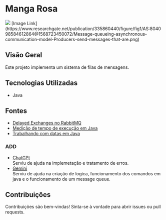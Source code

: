 # Manga Rosa

<img src = "https://www.researchgate.net/publication/335860440/figure/fig1/AS:804098584612864@1568723450072/Message-queueing-asynchronous-communication-model-Producers-send-messages-that-are.png" />
[Image Link](https://www.researchgate.net/publication/335860440/figure/fig1/AS:804098584612864@1568723450072/Message-queueing-asynchronous-communication-model-Producers-send-messages-that-are.png)

## Visão Geral

Este projeto implementa um sistema de filas de mensagens.

## Tecnologias Utilizadas

* Java

## Fontes

* [Delayed Exchanges no RabbitMQ](https://medium.com/@leojasmim/delayed-exchanges-criando-workflow-de-mensagens-entre-filas-com-penalidade-em-rabbitmq-29392622fc77)
* [Medição de tempo de execução em Java](https://pt.stackoverflow.com/questions/311872/como-fazer-um-algoritmo-em-java-que-possa-medir-o-tempo-de-execu%C3%A7%C3%A3o-do-algoritmo)
* [Trabalhando com datas em Java](https://www.devmedia.com.br/trabalhando-com-as-classes-date-calendar-e-simpledateformat-em-java/27401)
### ADD

* [ChatGPt](https://chatgpt.com/)
  <br> Serviu de ajuda na implemetação  e tratamento de erros. <br>
* [Gemini](https://gemini.google.com/app/d162d29eb332ac62)
  <br> Serviu de ajuda na criação de logíca, funcionamento dos comandos em java e o funcionamento de um message queue.





## Contribuições

Contribuições são bem-vindas! Sinta-se à vontade para abrir issues ou pull requests.
